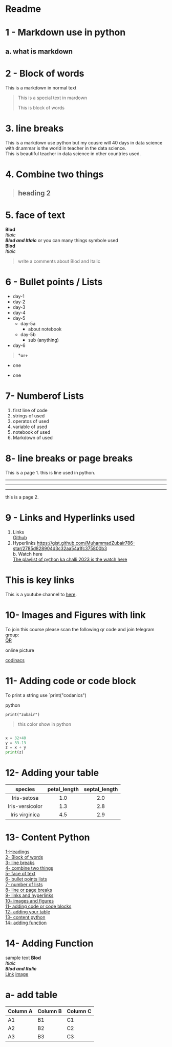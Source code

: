 # Readme
# 1 - Markdown  use in python
## a.  what is markdown
# 2 - Block of words
This is a markdown in normal text
> This is a special text in mardown
>
> This is block of words
# 3. line breaks
This is a markdown use python but my cousre will 40 days in data science with dr.ammar is the world in teacher in the data science.\
This is beautiful teacher in data science in other countries used.
# 4. Combine two things
> ## heading 2
# 5. face of text
**Blod** \
*Itlaic* \
***Blod and Itlaic***
or you can many things symbole used \
__Blod__ \
_Itlaic_
> write a comments about Blod  and Italic 
# 6 - Bullet points / Lists
- day-1
- day-2
- day-3
- day-4
- day-5
  - day-5a
    - about notebook
  - day-5b
      - sub (anything)
- day-6

> __*or+__
* one
+ one
# 7- Numberof Lists
1. first line of code
2. strings of used
3. operatos of used
4. variable of used
5. notebook of used
6. Markdown of used 
# 8- line breaks or page breaks
This is a page 1.
this is line used in python.
___
***
----
this is a page 2.
# 9 - Links and Hyperlinks used
1. Links \
[Github](https://gist.github.com/MuhammadZubair786-star/2785d828904d3c32aa54a1fc375800b3) 
2. Hyperlinks 
<https://gist.github.com/MuhammadZubair786-star/2785d828904d3c32aa54a1fc375800b3>\
b. Watch here\
[The playlist of python ka challi 2023 is the watch here](https://youtube.com/playlist?list=PL9XvIvvVL50Fba7psesg6ynQXdipw-yoN&si=4W2euzF3RtHYy9MQ)

[codinacs]: https://youtube.com/@Codanics?si=ByVJ5zQpL_6HVpyp

# This is key links
This is a  youtube channel to [here][codinacs].

# 10- Images and Figures with link
To join this course please scan the following qr code and join telegram group: \
[QR](qrscan.png)

online picture 

[codinacs](https://images.app.goo.gl/VBweg1QfuXFcGYNH9)
# 11- Adding code or code block
To print a string use `print("codanics")

python
```
print("zubair")
```
> this color show in python
``` python

x = 32+40
y = 33-13
z = x + y
print(z)

```
# 12- Adding your table
| species | petal_length | septal_length |
|:---------:|:---------------:|:---------------:|
| Iris-setosa     |          1.0        |         2.0             |    
| Iris-versicolor |        1.3        |          2.8            |    
|Iris virginica    |      4.5         |          2.9

# 13- Content Python
[1-Headings](#1---markdown-use-in-python)\
[2- Block of words](#2---block-of-words)\
[3- line breaks](#3-line-breaks)\
[4- combine two things](#4-combine-two-things)\
[5- face of text ](#5-face-of-text)\
[6- bullet points lists](#6---bullet-points--lists)\
[7- number of lists](#7--numberof-lists)\
[8- line or page breaks](#8--line-breaks-or-page-breaks)\
[9- links and hyperlinks](#9---links-and-hyperlinks-used)\
[10- images and figures](#10--images-and-figures-with-link)\
[11- adding code  or code blocks](#11--adding-code-or-code-block)\
[12- adding your table](#12--adding-your-table)\
[13- content python](#13--content-python)\
[14- adding function](#14--adding-function)

# 14- Adding  Function
sample text
**Blod**\
*Itlaic*\
**_Blod and Italic_**\
[Link](https://youtube.com/@Codanics?si=ByVJ5zQpL_6HVpyp)
[image](qrscan.png)

# a-  add table
Column A | Column B | Column C
---------|----------|---------
 A1 | B1 | C1
 A2 | B2 | C2
 A3 | B3 | C3




